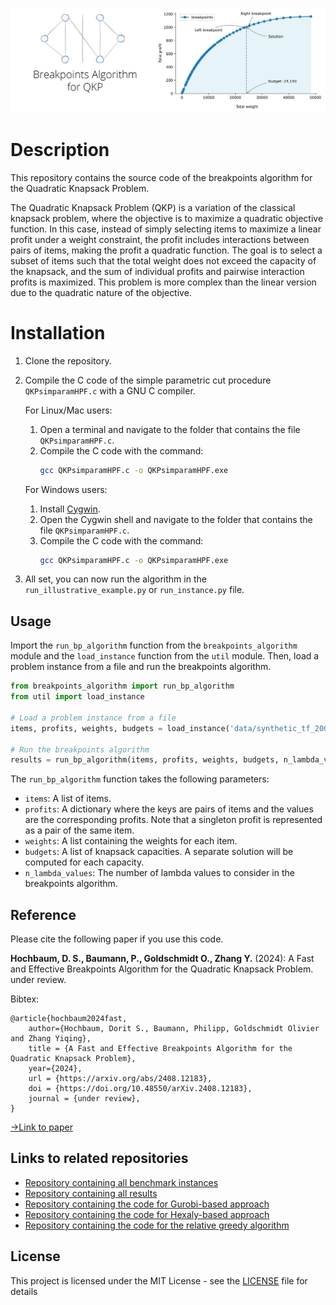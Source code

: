 ![Cover Image](README/breakpoints.jpg)

# Description

This repository contains the source code of the breakpoints algorithm for the Quadratic Knapsack Problem. 

The Quadratic Knapsack Problem (QKP) is a variation of the classical knapsack problem, where the objective is to maximize a quadratic objective function. In this case, instead of simply selecting items to maximize a linear profit under a weight constraint, the profit includes interactions between pairs of items, making the profit a quadratic function. The goal is to select a subset of items such that the total weight does not exceed the capacity of the knapsack, and the sum of individual profits and pairwise interaction profits is maximized. This problem is more complex than the linear version due to the quadratic nature of the objective.

# Installation

1. Clone the repository.

2. Compile the C code of the simple parametric cut procedure `QKPsimparamHPF.c` with a GNU C compiler.

    For Linux/Mac users:
    1. Open a terminal and navigate to the folder that contains the file `QKPsimparamHPF.c`.
    2. Compile the C code with the command:
       ```bash
       gcc QKPsimparamHPF.c -o QKPsimparamHPF.exe
       ```

    For Windows users:
    1. Install [Cygwin](https://www.cygwin.com/).
    2. Open the Cygwin shell and navigate to the folder that contains the file `QKPsimparamHPF.c`.
    3. Compile the C code with the command:
       ```bash
       gcc QKPsimparamHPF.c -o QKPsimparamHPF.exe
       ```

3. All set, you can now run the algorithm in the `run_illustrative_example.py` or `run_instance.py` file.

## Usage

Import the `run_bp_algorithm` function from the `breakpoints_algorithm` module and the `load_instance` function from the `util` module. Then, load a problem instance from a file and run the breakpoints algorithm.

```python
from breakpoints_algorithm import run_bp_algorithm
from util import load_instance

# Load a problem instance from a file
items, profits, weights, budgets = load_instance('data/synthetic_tf_2000.txt')

# Run the breakpoints algorithm
results = run_bp_algorithm(items, profits, weights, budgets, n_lambda_values=1600)
````

The `run_bp_algorithm` function takes the following parameters:

- `items`: A list of items.
- `profits`: A dictionary where the keys are pairs of items and the values are the corresponding profits. Note that a singleton profit is represented as a pair of the same item.
- `weights`: A list containing the weights for each item.
- `budgets`: A list of knapsack capacities. A separate solution will be computed for each capacity.
- `n_lambda_values`: The number of lambda values to consider in the breakpoints algorithm.

## Reference

Please cite the following paper if you use this code.

**Hochbaum, D. S., Baumann, P., Goldschmidt O., Zhang Y.** (2024): A Fast and Effective Breakpoints Algorithm for the Quadratic Knapsack Problem. under review.

Bibtex:
```
@article{hochbaum2024fast,
	author={Hochbaum, Dorit S., Baumann, Philipp, Goldschmidt Olivier and Zhang Yiqing},
	title = {A Fast and Effective Breakpoints Algorithm for the Quadratic Knapsack Problem},
	year={2024},
	url = {https://arxiv.org/abs/2408.12183},
	doi = {https://doi.org/10.48550/arXiv.2408.12183},
	journal = {under review},
}
```
[->Link to paper](https://arxiv.org/abs/2408.12183)

## Links to related repositories

- [Repository containing all benchmark instances](https://github.com/phil85/benchmark-instances-for-qkp)
- [Repository containing all results](https://github.com/phil85/results-for-qkp-benchmark-instances)
- [Repository containing the code for Gurobi-based approach](https://github.com/phil85/gurobi-based-approach-for-qkp)
- [Repository containing the code for Hexaly-based approach](https://github.com/phil85/hexaly-based-approach-for-qkp)
- [Repository containing the code for the relative greedy algorithm](https://github.com/phil85/greedy-algorithm-for-qkp)

## License

This project is licensed under the MIT License - see the [LICENSE](LICENSE) file for details